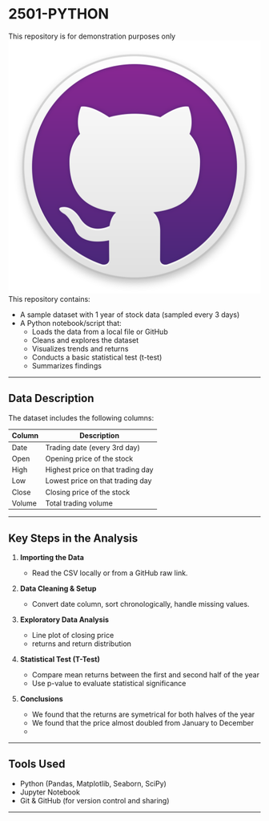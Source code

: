# 2501-PYTHON

This repository is for demonstration purposes only
![Github Desktop](imgs/img1.png)
This repository contains:

- A sample dataset with 1 year of stock data (sampled every 3 days)
- A Python notebook/script that:
  - Loads the data from a local file or GitHub
  - Cleans and explores the dataset
  - Visualizes trends and returns
  - Conducts a basic statistical test (t-test)
  - Summarizes findings

---

## Data Description

The dataset includes the following columns:

| Column       | Description                               |
|--------------|-------------------------------------------|
| Date         | Trading date (every 3rd day)              |
| Open         | Opening price of the stock                |
| High         | Highest price on that trading day         |
| Low          | Lowest price on that trading day          |
| Close        | Closing price of the stock                |
| Volume       | Total trading volume                      |

---

## Key Steps in the Analysis

1. **Importing the Data**  
   - Read the CSV locally or from a GitHub raw link.

2. **Data Cleaning & Setup**  
   - Convert date column, sort chronologically, handle missing values.

3. **Exploratory Data Analysis**  
   - Line plot of closing price  
   - returns and return distribution

4. **Statistical Test (T-Test)**  
   - Compare mean returns between the first and second half of the year  
   - Use p-value to evaluate statistical significance

5. **Conclusions**  
   - We found that the returns are symetrical for both halves of the year
    - We found that the price almost doubled from January to December
   -

---

## Tools Used

- Python (Pandas, Matplotlib, Seaborn, SciPy)
- Jupyter Notebook
- Git & GitHub (for version control and sharing)

---
